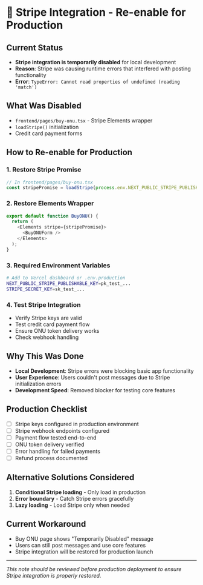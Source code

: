 # 🚧 Stripe Integration - Re-enable for Production

## Current Status
- **Stripe integration is temporarily disabled** for local development
- **Reason**: Stripe was causing runtime errors that interfered with posting functionality
- **Error**: `TypeError: Cannot read properties of undefined (reading 'match')`

## What Was Disabled
- `frontend/pages/buy-onu.tsx` - Stripe Elements wrapper
- `loadStripe()` initialization
- Credit card payment forms

## How to Re-enable for Production

### 1. Restore Stripe Promise
```typescript
// In frontend/pages/buy-onu.tsx
const stripePromise = loadStripe(process.env.NEXT_PUBLIC_STRIPE_PUBLISHABLE_KEY!);
```

### 2. Restore Elements Wrapper
```typescript
export default function BuyONU() {
  return (
    <Elements stripe={stripePromise}>
      <BuyONUForm />
    </Elements>
  );
}
```

### 3. Required Environment Variables
```bash
# Add to Vercel dashboard or .env.production
NEXT_PUBLIC_STRIPE_PUBLISHABLE_KEY=pk_test_...
STRIPE_SECRET_KEY=sk_test_...
```

### 4. Test Stripe Integration
- Verify Stripe keys are valid
- Test credit card payment flow
- Ensure ONU token delivery works
- Check webhook handling

## Why This Was Done
- **Local Development**: Stripe errors were blocking basic app functionality
- **User Experience**: Users couldn't post messages due to Stripe initialization errors
- **Development Speed**: Removed blocker for testing core features

## Production Checklist
- [ ] Stripe keys configured in production environment
- [ ] Stripe webhook endpoints configured
- [ ] Payment flow tested end-to-end
- [ ] ONU token delivery verified
- [ ] Error handling for failed payments
- [ ] Refund process documented

## Alternative Solutions Considered
1. **Conditional Stripe loading** - Only load in production
2. **Error boundary** - Catch Stripe errors gracefully
3. **Lazy loading** - Load Stripe only when needed

## Current Workaround
- Buy ONU page shows "Temporarily Disabled" message
- Users can still post messages and use core features
- Stripe integration will be restored for production launch

---
*This note should be reviewed before production deployment to ensure Stripe integration is properly restored.*
